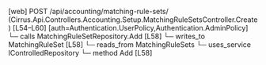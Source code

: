 [web] POST /api/accounting/matching-rule-sets/  (Cirrus.Api.Controllers.Accounting.Setup.MatchingRuleSetsController.Create)  [L54–L60] [auth=Authentication.UserPolicy,Authentication.AdminPolicy]
  └─ calls MatchingRuleSetRepository.Add [L58]
  └─ writes_to MatchingRuleSet [L58]
    └─ reads_from MatchingRuleSets
  └─ uses_service IControlledRepository<MatchingRuleSet>
    └─ method Add [L58]

